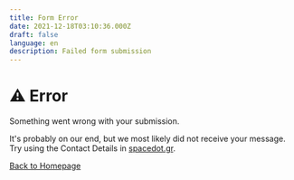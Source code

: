 ```yaml
---
title: Form Error
date: 2021-12-18T03:10:36.000Z
draft: false
language: en
description: Failed form submission
---
```


<!-- @format -->

<main id="main">
    <div class="max-w-screen-xl px-4 py-8 mx-auto lg:py-16 lg:px-6">
        <div class="max-w-screen-sm mx-auto text-center">
            <h1 class="mb-4 font-black tracking-tight capitalize text-8xl lg:text-7xl xl:text-9xl text-red-700 dark:text-red-300">
                ⚠️ Error
            </h1>
            <p class="mb-4 text-3xl font-bold tracking-tight text-gray-900 md:text-4xl dark:text-white">
                Something went wrong with your submission.
            </p>
            <p class="mb-4 text-lg font-light text-gray-500 dark:text-gray-400">It's probably on our end, but we most likely did not receive your message.
             Try using the Contact Details in <a href="https://spacedot.gr">spacedot.gr</a>.
             </p>
            <a href="/"
                class="inline-flex text-white bg-primary-600 hover:bg-primary-800 focus:ring-4 focus:outline-none focus:ring-primary-300 font-medium rounded-lg text-sm px-5 py-2.5 text-center dark:focus:ring-primary-900 my-4">Back
                to Homepage</a>
        </div>
    </div>
</main>